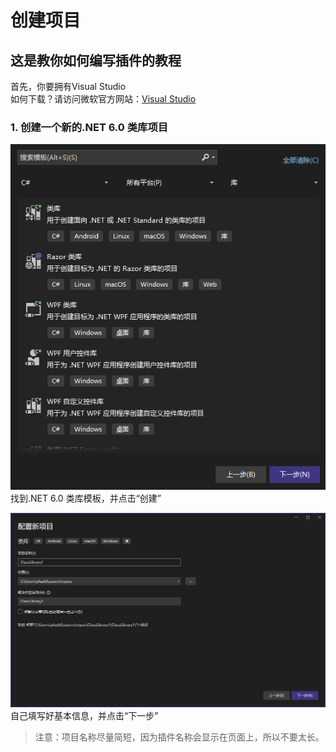 # 创建项目

## 这是教你如何编写插件的教程

首先，你要拥有Visual Studio  
如何下载？请访问微软官方网站：<a href="https://visualstudio.microsoft.com/downloads">Visual Studio</a>  
  
### 1. 创建一个新的.NET 6.0 类库项目  
![创建项目](/img/NewNETProject/ProjectType.png)  
找到.NET 6.0 类库模板，并点击“创建”  

![创建项目](/img/NewNETProject/EcitNameProject.png)  
自己填写好基本信息，并点击“下一步”  

> 注意：项目名称尽量简短，因为插件名称会显示在页面上，所以不要太长。  